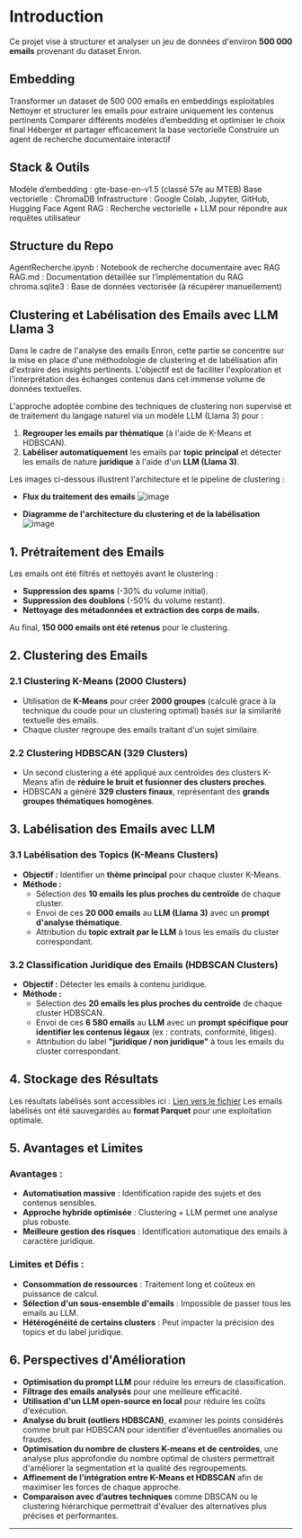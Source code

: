 

# Introduction
Ce projet vise à structurer et analyser un jeu de données d'environ **500 000 emails** provenant du dataset Enron. 

## Embedding

Transformer un dataset de 500 000 emails en embeddings exploitables
Nettoyer et structurer les emails pour extraire uniquement les contenus pertinents
Comparer différents modèles d’embedding et optimiser le choix final
Héberger et partager efficacement la base vectorielle
Construire un agent de recherche documentaire interactif

## Stack & Outils
Modèle d’embedding : gte-base-en-v1.5 (classé 57e au MTEB)
Base vectorielle : ChromaDB
Infrastructure : Google Colab, Jupyter, GitHub, Hugging Face
Agent RAG : Recherche vectorielle + LLM pour répondre aux requêtes utilisateur

## Structure du Repo
AgentRecherche.ipynb : Notebook de recherche documentaire avec RAG
RAG.md : Documentation détaillée sur l’implémentation du RAG
chroma.sqlite3 : Base de données vectorisée (à récupérer manuellement)

## Clustering et Labélisation des Emails avec LLM Llama 3
Dans le cadre de l'analyse des emails Enron, cette partie se concentre sur la mise en place d'une méthodologie de clustering et de labélisation afin d'extraire des insights pertinents. L'objectif est de faciliter l'exploration et l'interprétation des échanges contenus dans cet immense volume de données textuelles.

L'approche adoptée combine des techniques de clustering non supervisé et de traitement du langage naturel via un modèle LLM (Llama 3) pour :
1. **Regrouper les emails par thématique** (à l'aide de K-Means et HDBSCAN).
2. **Labéliser automatiquement** les emails par **topic principal** et détecter les emails de nature **juridique** à l'aide d'un **LLM (Llama 3)**.

Les images ci-dessous illustrent l'architecture et le pipeline de clustering :
- **Flux du traitement des emails**
 ![image](https://github.com/user-attachments/assets/a44cb133-5c8b-49ae-9f09-0ee3332aba62)

- **Diagramme de l'architecture du clustering et de la labélisation**
  ![image](https://github.com/user-attachments/assets/7b847dec-f75b-4d6f-a953-3d23687d167b)


## 1. Prétraitement des Emails
Les emails ont été filtrés et nettoyés avant le clustering :
- **Suppression des spams** (-30% du volume initial).
- **Suppression des doublons** (-50% du volume restant).
- **Nettoyage des métadonnées et extraction des corps de mails.**

Au final, **150 000 emails ont été retenus** pour le clustering.

## 2. Clustering des Emails
### **2.1 Clustering K-Means (2000 Clusters)**
- Utilisation de **K-Means** pour créer **2000 groupes** (calculé grace à la technique du coude pour un clustering optimal) basés sur la similarité textuelle des emails.
- Chaque cluster regroupe des emails traitant d'un sujet similaire.

### **2.2 Clustering HDBSCAN (329 Clusters)**
- Un second clustering a été appliqué aux centroïdes des clusters K-Means afin de **réduire le bruit et fusionner des clusters proches**.
- HDBSCAN a généré **329 clusters finaux**, représentant des **grands groupes thématiques homogènes**.

## 3. Labélisation des Emails avec LLM
### **3.1 Labélisation des Topics (K-Means Clusters)**
- **Objectif :** Identifier un **thème principal** pour chaque cluster K-Means.
- **Méthode :**
  - Sélection des **10 emails les plus proches du centroïde** de chaque cluster.
  - Envoi de ces **20 000 emails** au **LLM (Llama 3)** avec un **prompt d'analyse thématique**.
  - Attribution du **topic extrait par le LLM** à tous les emails du cluster correspondant.

### **3.2 Classification Juridique des Emails (HDBSCAN Clusters)**
- **Objectif :** Détecter les emails à contenu juridique.
- **Méthode :**
  - Sélection des **20 emails les plus proches du centroïde** de chaque cluster HDBSCAN.
  - Envoi de ces **6 580 emails** au **LLM** avec un **prompt spécifique pour identifier les contenus légaux** (ex : contrats, conformité, litiges).
  - Attribution du label **"juridique / non juridique"** à tous les emails du cluster correspondant.

## 4. Stockage des Résultats
Les résultats labélisés sont accessibles ici : [Lien vers le fichier](https://drive.google.com/file/d/1Z8m2YHqgv79YXsd131Lns9Ih35ftPTib/view)
Les emails labélisés ont été sauvegardés au **format Parquet** pour une exploitation optimale.
## 5. Avantages et Limites
### **Avantages :**
- **Automatisation massive** : Identification rapide des sujets et des contenus sensibles.
- **Approche hybride optimisée** : Clustering + LLM permet une analyse plus robuste.
- **Meilleure gestion des risques** : Identification automatique des emails à caractère juridique.

### **Limites et Défis :**
- **Consommation de ressources** : Traitement long et coûteux en puissance de calcul.
- **Sélection d'un sous-ensemble d'emails** : Impossible de passer tous les emails au LLM.
- **Hétérogénéité de certains clusters** : Peut impacter la précision des topics et du label juridique.

## 6. Perspectives d'Amélioration
- **Optimisation du prompt LLM** pour réduire les erreurs de classification.
- **Filtrage des emails analysés** pour une meilleure efficacité.
- **Utilisation d'un LLM open-source en local** pour réduire les coûts d'exécution.
- **Analyse du bruit (outliers HDBSCAN)**, examiner les points considérés comme bruit par HDBSCAN pour identifier d'éventuelles anomalies ou fraudes.
- **Optimisation du nombre de clusters K-means et de centroïdes**, une analyse plus approfondie du nombre optimal de clusters permettrait d'améliorer la segmentation et la qualité des regroupements.
- **Affinement de l'intégration entre K-Means et HDBSCAN** afin de maximiser les forces de chaque approche.
- **Comparaison avec d’autres techniques** comme DBSCAN ou le clustering hiérarchique permettrait d'évaluer des alternatives plus précises et performantes.


---


